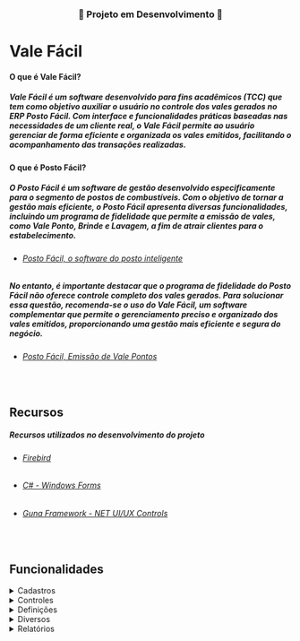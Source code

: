 <div align="Center">

### 🚧 Projeto em Desenvolvimento 🚧

</div>

# Vale Fácil

#### O que é Vale Fácil?

##### Vale Fácil é um software desenvolvido para fins acadêmicos (TCC) que tem como objetivo auxiliar o usuário no controle dos vales gerados no ERP Posto Fácil. Com interface e funcionalidades práticas baseadas nas necessidades de um cliente real, o Vale Fácil permite ao usuário gerenciar de forma eficiente e organizada os vales emitidos, facilitando o acompanhamento das transações realizadas.

#### O que é Posto Fácil?

##### O Posto Fácil é um software de gestão desenvolvido especificamente para o segmento de postos de combustíveis. Com o objetivo de tornar a gestão mais eficiente, o Posto Fácil apresenta diversas funcionalidades, incluindo um programa de fidelidade que permite a emissão de vales, como Vale Ponto, Brinde e Lavagem, a fim de atrair clientes para o estabelecimento.

- ###### [Posto Fácil, o software do posto inteligente](https://youtu.be/dIkYSVDhDxo)

##### No entanto, é importante destacar que o programa de fidelidade do Posto Fácil não oferece controle completo dos vales gerados. Para solucionar essa questão, recomenda-se o uso do Vale Fácil, um software complementar que permite o gerenciamento preciso e organizado dos vales emitidos, proporcionando uma gestão mais eficiente e segura do negócio.

- ###### [Posto Fácil, Emissão de Vale Pontos](https://share.linx.com.br/pages/viewpage.action?pageId=27131284)

<br>

## Recursos   
      
##### Recursos utilizados no desenvolvimento do projeto

- ###### [Firebird](https://www.firebirdsql.org/en/documentation/)
- ###### [C# - Windows Forms](https://docs.microsoft.com/pt-br/dotnet/csharp/)
- ###### [Guna Framework - NET UI/UX Controls](https://gunaui.com/)

<br>

## Funcionalidades

<details> <summary> Cadastros </summary>

- [ ] Cadastro de Produtos
- [ ] Cadastro de Usuários

</details>

<details> <summary> Controles </summary>

 - [x] Movimento Geral
      - [x] Consulta do movimento geral que foi gerado na/nas empresas.
 - [ ] Resgate de Pontos
      - [ ] Resgate de produtos com base nos pontos gerados.
 - [ ] Promo Tenda
      - [ ] Sorteio de clientes com base no CPF.

</details>


<details> <summary> Definições </summary>

- [ ] Definições de Email

</details>

<details> <summary> Diversos </summary>

- [x] Configurador
- [ ] Instalador
- [ ] Logs

</details>

<details> <summary> Relatórios </summary>

- [ ] Extrato Geral

</details>






